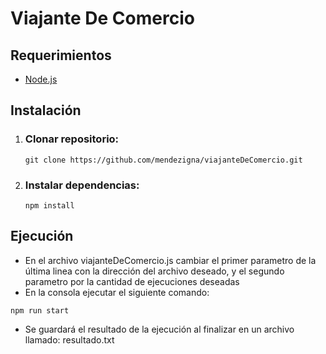 # Viajante De Comercio

## Requerimientos
  - [Node.js](https://nodejs.org/es/)

## Instalación

1. ### Clonar repositorio:
    <pre><code>git clone https://github.com/mendezigna/viajanteDeComercio.git</pre></code>
    
2. ### Instalar dependencias:
    <pre><code>npm install</pre></code>
    
## Ejecución
  - En el archivo viajanteDeComercio.js cambiar el primer parametro de la última linea con la dirección del archivo deseado, y el segundo parametro por la cantidad de ejecuciones deseadas
  - En la consola ejecutar el siguiente comando: 
  <pre><code>npm run start</pre></code>
  - Se guardará el resultado de la ejecución al finalizar en un archivo llamado: resultado.txt

